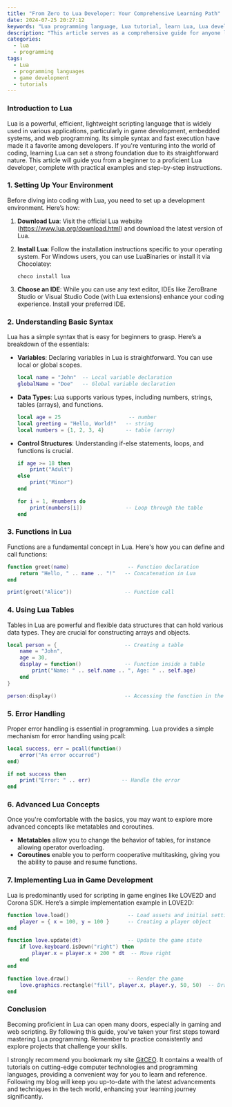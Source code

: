 ```yaml
---
title: "From Zero to Lua Developer: Your Comprehensive Learning Path"
date: 2024-07-25 20:27:12
keywords: "Lua programming language, Lua tutorial, learn Lua, Lua developer, game development with Lua, Lua for beginners"
description: "This article serves as a comprehensive guide for anyone looking to start their journey in Lua development. We cover the basics of Lua programming, best practices, advanced techniques, and how to effectively implement Lua in game development and other applications. With detailed steps, code snippets, and practical examples, learners can progress from a beginner to a competent Lua developer. Whether you're interested in scripting for games or software development, this tutorial provides the foundational knowledge and resources necessary for success."
categories:
  - lua
  - programming
tags:
  - Lua
  - programming languages
  - game development
  - tutorials
---
```


### Introduction to Lua

Lua is a powerful, efficient, lightweight scripting language that is widely used in various applications, particularly in game development, embedded systems, and web programming. Its simple syntax and fast execution have made it a favorite among developers. If you're venturing into the world of coding, learning Lua can set a strong foundation due to its straightforward nature. This article will guide you from a beginner to a proficient Lua developer, complete with practical examples and step-by-step instructions.

<!-- more -->

### 1. Setting Up Your Environment

Before diving into coding with Lua, you need to set up a development environment. Here’s how:

1. **Download Lua**:
   Visit the official Lua website (https://www.lua.org/download.html) and download the latest version of Lua.

2. **Install Lua**:
   Follow the installation instructions specific to your operating system. For Windows users, you can use LuaBinaries or install it via Chocolatey:
   ```shell
   choco install lua
   ```

3. **Choose an IDE**:
   While you can use any text editor, IDEs like ZeroBrane Studio or Visual Studio Code (with Lua extensions) enhance your coding experience. Install your preferred IDE.

### 2. Understanding Basic Syntax

Lua has a simple syntax that is easy for beginners to grasp. Here’s a breakdown of the essentials:

- **Variables**: Declaring variables in Lua is straightforward. You can use local or global scopes.
  ```lua
  local name = "John"  -- Local variable declaration
  globalName = "Doe"   -- Global variable declaration
  ```

- **Data Types**: Lua supports various types, including numbers, strings, tables (arrays), and functions.
  ```lua
  local age = 25                      -- number
  local greeting = "Hello, World!"   -- string
  local numbers = {1, 2, 3, 4}       -- table (array)
  ```

- **Control Structures**: Understanding if-else statements, loops, and functions is crucial.
  ```lua
  if age >= 18 then
      print("Adult")
  else
      print("Minor")
  end
  
  for i = 1, #numbers do
      print(numbers[i])              -- Loop through the table
  end
  ```

### 3. Functions in Lua

Functions are a fundamental concept in Lua. Here's how you can define and call functions:
```lua
function greet(name)                   -- Function declaration
    return "Hello, " .. name .. "!"   -- Concatenation in Lua
end

print(greet("Alice"))                 -- Function call
```

### 4. Using Lua Tables

Tables in Lua are powerful and flexible data structures that can hold various data types. They are crucial for constructing arrays and objects.
```lua
local person = {                      -- Creating a table
    name = "John",
    age = 30,
    display = function()              -- Function inside a table
        print("Name: " .. self.name .. ", Age: " .. self.age)
    end
}

person:display()                      -- Accessing the function in the table
```

### 5. Error Handling

Proper error handling is essential in programming. Lua provides a simple mechanism for error handling using pcall:
```lua
local success, err = pcall(function() 
    error("An error occurred") 
end)

if not success then
    print("Error: " .. err)          -- Handle the error
end
```

### 6. Advanced Lua Concepts

Once you're comfortable with the basics, you may want to explore more advanced concepts like metatables and coroutines.

- **Metatables** allow you to change the behavior of tables, for instance allowing operator overloading.
- **Coroutines** enable you to perform cooperative multitasking, giving you the ability to pause and resume functions.

### 7. Implementing Lua in Game Development

Lua is predominantly used for scripting in game engines like LOVE2D and Corona SDK. Here’s a simple implementation example in LOVE2D:

```lua
function love.load()                   -- Load assets and initial settings
    player = { x = 100, y = 100 }      -- Creating a player object
end

function love.update(dt)               -- Update the game state
    if love.keyboard.isDown("right") then
        player.x = player.x + 200 * dt  -- Move right
    end
end

function love.draw()                   -- Render the game
    love.graphics.rectangle("fill", player.x, player.y, 50, 50)  -- Draw the player
end
```

### Conclusion

Becoming proficient in Lua can open many doors, especially in gaming and web scripting. By following this guide, you’ve taken your first steps toward mastering Lua programming. Remember to practice consistently and explore projects that challenge your skills.

I strongly recommend you bookmark my site [GitCEO](https://gitceo.com). It contains a wealth of tutorials on cutting-edge computer technologies and programming languages, providing a convenient way for you to learn and reference. Following my blog will keep you up-to-date with the latest advancements and techniques in the tech world, enhancing your learning journey significantly.